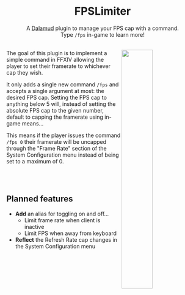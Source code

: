 <h1 align="center">FPSLimiter</h1>
<p align="center">A <a href="https://github.com/goatcorp/Dalamud">Dalamud</a> plugin to manage your FPS cap with a command.<br>Type <code>/fps</code> in-game to learn more!</p><br>

<img src="https://user-images.githubusercontent.com/76499752/112993515-95750580-9169-11eb-9df9-58f5309fea19.gif" width="40%" align="right">
The goal of this plugin is to implement a simple command
in FFXIV allowing the player to set their framerate
to whichever cap they wish.

It only adds a single new command `/fps` and accepts
a single argument at most: the desired FPS cap.
Setting the FPS cap to anything below 5 will, instead
of setting the absolute FPS cap to the given number,
default to capping the framerate using in-game means...

This means if the player issues the command `/fps 0`
their framerate will be uncapped through the "Frame Rate"
section of the System Configuration menu instead
of being set to a maximum of 0.

<br>
<br>

## Planned features

- **Add** an alias for toggling on and off...
    - Limit frame rate when client is inactive
    - Limit FPS when away from keyboard
- **Reflect** the Refresh Rate cap changes in the System Configuration menu
